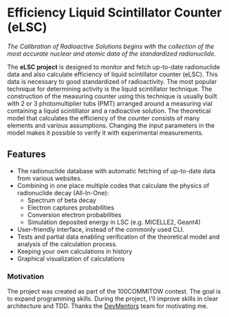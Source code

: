 # Efficiency Liquid Scintillator Counter (eLSC)

_The Calibration of Radioactive Solutions begins with the collection of the most accurate nuclear and atomic data of the standardized radionuclide._

The **eLSC project** is designed to monitor and fetch up-to-date radionuclide data and also calculate efficiency of liquid scintillator counter (eLSC). This data is necessary to good standardized of radioactivity. The most popular technique for determining activity is the liquid scintillator technique. The construction of the measuring counter using this technique is usually built with 2 or 3 photomultiplier tubs (PMT) arranged around a measuring vial containing a liquid scintillator and a radioactive solution.
The theoretical model that calculates the efficiency of the counter consists of many elements and various assumptions. Changing the input parameters in the model makes it possible to verify it with experimental measurements.

## Features

- The radionuclide database with automatic fetching of up-to-date data from various websites.
- Combining in one place multiple codes that calculate the physics of radionuclide decay (All-In-One):
  - Spectrum of beta decay
  - Electron captures probabilities
  - Conversion electron probabilities
  - Simulation deposited energy in LSC (e.g. MICELLE2, Geant4)
- User-friendly interface, instead of the commonly used CLI.
- Tests and partial data enabling verification of the theoretical model and analysis of the calculation process.
- Keeping your own calculations in history
- Graphical visualization of calculations

### Motivation

The project was created as part of the 100COMMITOW contest. The goal is to expand programming skills.
During the project, I'll improve skills in clear architecture and TDD.
Thanks the [DevMentors](https://github.com/devmentors) team for motivating me.